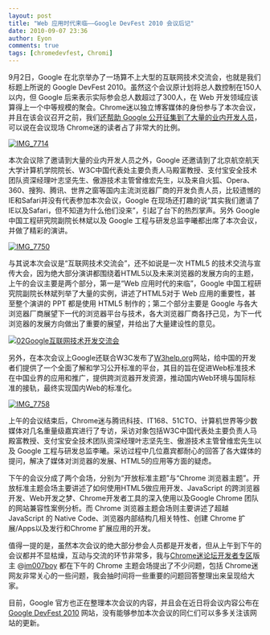 ```yaml
---
layout: post
title: "Web 应用时代来临——Google DevFest 2010 会议后记"
date: 2010-09-07 23:36
author: Eyon
comments: true
tags: [chromedevfest, Chromi]
---
```

9月2日，Google 在北京举办了一场算不上大型的互联网技术交流会，也就是我们标题上所说的 Google DevFest 2010。虽然这个会议原计划将总人数控制在150人以内，但 Google 后来表示实际参会总人数超过了300人，在 Web 开发领域应该算得上一个中等规模的聚会。Chrome迷以独立博客媒体的身份参与了本次会议，并且在该会议召开之前，我们[还帮助 Google 公开征集到了大量的业内开发人员](http://www.chromi.org/archives/6389)，可以说在会议现场 Chrome迷的读者占了非常大的比例。

<a href="http://img.chromi.org/2010/09/IMG_7714.jpg">![](http://img.chromi.org/2010/09/IMG_7714-550x366.jpg "IMG_7714")</a>

本次会议除了邀请到大量的业内开发人员之外，Google 还邀请到了北京航空航天大学计算机学院院长、W3C中国代表处主要负责人马殿富教授、支付宝安全技术团队资深经理叶志坚先生、傲游技术主管曾维宏先生，以及来自火狐、Opera、360、搜狗、腾讯、世界之窗等国内主流浏览器厂商的开发负责人员，比较遗憾的IE和Safari并没有代表参加本次会议，Google 在现场还打趣的说“其实我们邀请了IE以及Safari，但不知道为什么他们没来”，引起了台下的热烈掌声。另外 Google 中国工程研究院副院长林斌以及 Google 工程与研发总监李曦都出席了本次会议，并做了精彩的演讲。

<a href="http://img.chromi.org/2010/09/IMG_7750.jpg">![](http://img.chromi.org/2010/09/IMG_7750-550x366.jpg "IMG_7750")</a>

与其说本次会议是“互联网技术交流会”，还不如说是一次 HTML5 的技术交流与宣传大会，因为绝大部分演讲都围绕着HTML5以及未来浏览器的发展方向的主题，上午的会议主要是两个部分，第一是“Web 应用时代的来临”，Google 中国工程研究院副院长林斌列举了大量的实例，讲述了HTML5对于 Web 应用的重要性，甚至整个演讲的 PPT 都是使用 HTML5 制作的；第二个部分主要是 Google 与各大浏览器厂商展望下一代的浏览器平台与技术，各大浏览器厂商各抒己见，为下一代浏览器的发展方向做出了重要的展望，并给出了大量建设性的意见。

<a href="http://img.chromi.org/2010/09/02Google互联网技术开发交流会.jpg">![](http://img.chromi.org/2010/09/02Google互联网技术开发交流会-550x366.jpg "02Google互联网技术开发交流会")</a>

另外，在本次会议上Google还联合W3C发布了[W3help.org](http://W3help.org)网站，给中国的开发者们提供了一个全面了解和学习公开标准的平台，其目的旨在促进Web标准技术在中国业界的应用和推广，提供跨浏览器开发资源，推动国内Web环境与国际标准的接轨，最终实现国内Web的标准化。

<a href="http://img.chromi.org/2010/09/IMG_7758.jpg">![](http://img.chromi.org/2010/09/IMG_7758-550x366.jpg "IMG_7758")</a>

上午的会议结束后，Chrome迷与腾讯科技、IT168、51CTO、计算机世界等少数媒体对几名重量级嘉宾进行了专访，采访对象包括W3C中国代表处主要负责人马殿富教授、支付宝安全技术团队资深经理叶志坚先生、傲游技术主管曾维宏先生以及 Google 工程与研发总监李曦。采访过程中几位嘉宾都耐心的回答了各大媒体的提问，解决了媒体对浏览器的发展、HTML5的应用等方面的疑虑。

下午的会议分成了两个会场，分别为“开放标准主题”与“Chrome 浏览器主题”。开放标准主题会场主要讲述了如何使用HTML5做应用开发、JavaScript 的跨浏览器开发、Web开发之梦、Chrome开发者工具的深入使用以及Google Chrome 团队的网站兼容性案例分析。而 Chrome 浏览器主题会场则主要讲述了超越 JavaScript 的 Native Code、浏览器内部结构几相关特性、创建 Chrome 扩展/Apps以及发行和Chrome 扩展应用的开发。

值得一提的是，虽然本次会议的绝大部分参会人员都是开发者，但从上午到下午的会议都并不显枯燥，互动与交流的环节非常多，我与[Chrome迷论坛开发者专区](http://bbs.chromi.org/forum-100-1.html)版主 @[im007boy](http://twitter.com/im007boy) 都在下午的 Chrome 主题会场提出了不少问题，包括 Chrome迷网友非常关心的一些问题，我会抽时间将一些重要的问题回答整理出来呈现给大家。

目前，Google 官方也正在整理本次会议的内容，并且会在近日将会议内容公布在 [Google DevFest 2010](http://www.google.com/intl/zh-CN/events/devfests/2010/index.html) 网站，没有能够参加本次会议的同仁们可以多多关注该网站的更新。
